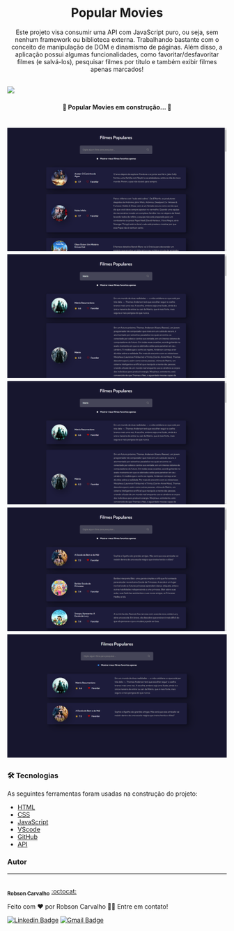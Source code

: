 <h1 align="center">Popular Movies</h1>

<p align="center">Este projeto visa consumir uma API com JavaScript puro, ou seja, sem nenhum framework ou biblioteca externa. Trabalhando bastante com o conceito de manipulação de DOM e dinamismo de páginas. Além disso, a aplicação possui algumas funcionalidades, como favoritar/desfavoritar filmes (e salvá-los), pesquisar filmes por título e também exibir filmes apenas marcados!</p>

<br>

<a href="https://popular-movies-nine.vercel.app/" target="_blank" >
  <img src="https://img.shields.io/static/v1?label=Production&message=Popular Movies&color=4894FF&style=for-the-badge&logo=ghost"/>
</a>

<br>

<h4 align="center">
	🚧 Popular Movies em construção...  🚧
</h4>


<h1 align="center">
  <img alt="first imagem project" title="first imagem project" src="https://github.com/Robson-Carvalho/popular-movies/blob/main/images/img1.png?raw=true" />

  <img alt="first imagem project" title="first imagem project" src="https://github.com/Robson-Carvalho/popular-movies/blob/main/images/img2.png?raw=true" />

  <img alt="first imagem project" title="first imagem project" src="https://github.com/Robson-Carvalho/popular-movies/blob/main/images/img3.png?raw=true" />

  <img alt="first imagem project" title="first imagem project" src="https://github.com/Robson-Carvalho/popular-movies/blob/main/images/img4.png?raw=true" />
	<img alt="first imagem project" title="first imagem project" src="https://github.com/Robson-Carvalho/popular-movies/blob/main/images/img5.png?raw=true" />
</h1>

### 🛠 Tecnologias

As seguintes ferramentas foram usadas na construção do projeto:

- [HTML](https://developer.mozilla.org/pt-BR/docs/Web/HTML)
- [CSS](https://developer.mozilla.org/pt-BR/docs/Web/CSS)
- [JavaScript](https://developer.mozilla.org/pt-BR/docs/Web/JavaScript)
- [VScode](https://code.visualstudio.com/)
- [GitHub](https://git-scm.com/)
- [API](https://developers.themoviedb.org/3)

### Autor
---
<a href="https://github.com/Robson-Carvalho">
 <img style="border-radius="50px;"" src="https://avatars.githubusercontent.com/u/82351564?v=4" width="100px;" alt=""/>
 <br />
 <sub><b>Robson Carvalho</b></sub></a> <a href="https://github.com/Robson-Carvalho" title="GitHub">:octocat:</a>


Feito com ❤️ por Robson Carvalho 👋🏽 Entre em contato!

[![Linkedin Badge](https://img.shields.io/badge/-Robson-blue?style=flat-square&logo=Linkedin&logoColor=white&link=https://www.linkedin.com/in/devrobson/)](https://www.linkedin.com/in/devrobson/)
[![Gmail Badge](https://img.shields.io/badge/-robson73904@gmail.com-c14438?style=flat-square&logo=Gmail&logoColor=white&link=mailto:robson73904@gmail.com)](mailto:robson73904@gmail.com)
